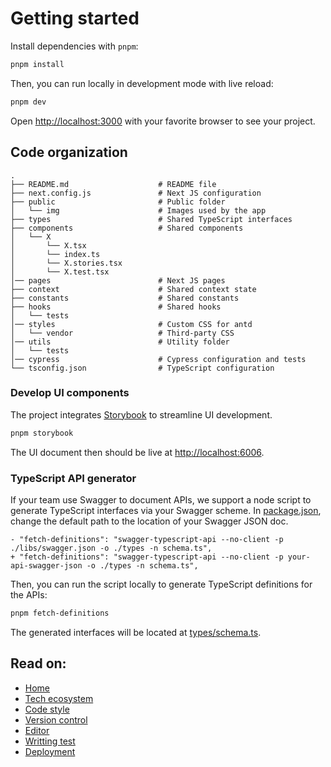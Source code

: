 # Getting started

Install dependencies with `pnpm`:

```bash
pnpm install
```

Then, you can run locally in development mode with live reload:

```bash
pnpm dev
```

Open [http://localhost:3000](http://localhost:3000) with your favorite browser
to see your project.

## Code organization

```
.
├── README.md                    # README file
├── next.config.js               # Next JS configuration
├── public                       # Public folder
│   └── img                      # Images used by the app
├── types                        # Shared TypeScript interfaces
├── components                   # Shared components
│   └── X
│       └── X.tsx
│       └── index.ts
│       └── X.stories.tsx
│       └── X.test.tsx
│── pages                        # Next JS pages
├── context                      # Shared context state
├── constants                    # Shared constants
├── hooks                        # Shared hooks
│   └── tests
│── styles                       # Custom CSS for antd
│   └── vendor                   # Third-party CSS
│── utils                        # Utility folder
│   └── tests
│── cypress                      # Cypress configuration and tests
└── tsconfig.json                # TypeScript configuration
```

### Develop UI components

The project integrates [Storybook](https://storybook.js.org/) to streamline UI
development.

```bash
pnpm storybook
```

The UI document then should be live at
[http://localhost:6006](http://localhost:6006).

### TypeScript API generator

If your team use Swagger to document APIs, we support a node script to generate
TypeScript interfaces via your Swagger scheme. In
[package.json](../package.json), change the default path to the location of your
Swagger JSON doc.

```
- "fetch-definitions": "swagger-typescript-api --no-client -p ./libs/swagger.json -o ./types -n schema.ts",
+ "fetch-definitions": "swagger-typescript-api --no-client -p your-api-swagger-json -o ./types -n schema.ts",
```

Then, you can run the script locally to generate TypeScript definitions for the
APIs:

```bash
pnpm fetch-definitions
```

The generated interfaces will be located at
[types/schema.ts](../types/schema.ts).

## Read on:

- [Home](../README.md)
- [Tech ecosystem](./TECH_ECOSYSTEM.md)
- [Code style](./CODE_STYLE.md)
- [Version control](./VERSION_CONTROL.md)
- [Editor](./EDITOR.md)
- [Writting test](./WRITING_TEST.md)
- [Deployment](./DEPLOYMENT.md)

